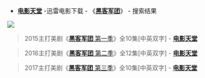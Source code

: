 - [**电影天堂**](https://www.dy2018.com/) -迅雷电影下载 - 《[**黑客军团**](https://www.dy2018.com/e/search/result/searchid-99366.html)》 - 搜索结果

<img src="https://camo.githubusercontent.com/d40e4f98797b9286c937ded09e2b0db5116d7133/687474703a2f2f696d672e6469616e6e616f312e636f6d2f642f66696c652f702f323031362d30382d32352f34323936663330656662333735616434356638623563373532623439653463362e6a7067"/>

> 2015主打美剧《[**黑客军团** 第一季](https://www.dy2018.com/i/95092.html)》全10集[中英双字] - [**电影天堂**](https://www.dy2018.com/)

> 2016主打美剧《[**黑客军团** 第二季](https://www.dy2018.com/i/97185.html)》全12集[中英双字] - [**电影天堂**](https://www.dy2018.com/)

> 2017主打美剧《[**黑客军团** 第三季](https://www.dy2018.com/i/98523.html)》全10集[中英双字] - [**电影天堂**](https://www.dy2018.com/)


